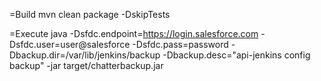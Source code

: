 =Build
    mvn clean package -DskipTests

=Execute
    java -Dsfdc.endpoint=https://login.salesforce.com -Dsfdc.user=user@salesforce -Dsfdc.pass=password -Dbackup.dir=/var/lib/jenkins/backup -Dbackup.desc="api-jenkins config backup" -jar target/chatterbackup.jar